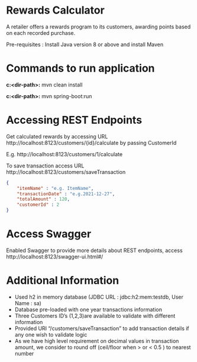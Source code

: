 # Rewards Calculator

A retailer offers a rewards program to its customers, awarding points based on each recorded purchase.

Pre-requisites : Install Java version 8 or above and install Maven

# Commands to run application
**c:\<dir-path>:** mvn clean install

**c:\<dir-path>:** mvn spring-boot:run

# Accessing REST Endpoints

Get calculated rewards by accessing URL http://localhost:8123/customers/{id}/calculate by passing CustomerId

E.g. http://localhost:8123/customers/1/calculate

To save transaction access URL http://localhost:8123/customers/saveTransaction
```json
{
    "itemName" : "e.g. ItemName",
    "transactionDate" : "e.g.2021-12-27",
    "totalAmount" : 120,
    "customerId" : 2
}
```


# Access Swagger

Enabled Swagger to provide more details about REST endpoints, access http://localhost:8123/swagger-ui.html#/

# Additional Information
* Used h2 in memory database (JDBC URL : jdbc:h2:mem:testdb, User Name : sa)
* Database pre-loaded with one year transactions information
* Three Customers ID’s  (1,2,3)are available to validate with different information
* Provided URI “/customers/saveTransaction” to add transaction details if any one wish to validate logic
* As we have high level requirement on decimal values in transaction amount, we consider to round off (ceil/floor when > or < 0.5 ) to nearest number


